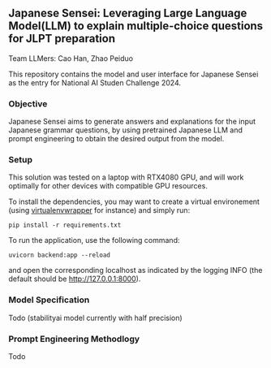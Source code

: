 ## Japanese Sensei: Leveraging Large Language Model(LLM) to explain multiple-choice questions for JLPT preparation

Team LLMers: Cao Han, Zhao Peiduo

This repository contains the model and user interface for Japanese Sensei as the entry for National AI Studen Challenge 2024. 

### Objective

Japanese Sensei aims to generate answers and explanations for the input Japanese grammar questions, by using pretrained Japanese LLM and prompt engineering to obtain the desired output from the model.

### Setup

This solution was tested on a laptop with RTX4080 GPU, and will work optimally for other devices with compatible GPU resources.

To install the dependencies, you may want to create a virtual environement (using [virtualenvwrapper](https://virtualenvwrapper.readthedocs.io/en/latest/) for instance) and simply run: 

```
pip install -r requirements.txt
```

To run the application, use the following command:
```
uvicorn backend:app --reload
```

and open the corresponding localhost as indicated by the logging INFO (the default should be http://127.0.0.1:8000).

### Model Specification

Todo (stabilityai model currently with half precision)

### Prompt Engineering Methodlogy

Todo
